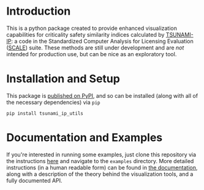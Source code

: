 # Introduction
This is a python package created to provide enhanced visualization capabilities for criticality safety similarity indices calculated by
[TSUNAMI-IP](https://scale-manual.ornl.gov/tsunami-ip.html#tsunami-ip): a code in the Standardized Computer Analysis for Licensing Evaluation ([SCALE](https://scale-manual.ornl.gov/)) suite. These methods are still under development and are *not* intended for
production use, but can be nice as an exploratory tool.

# Installation and Setup
This package is [published on PyPI](https://pypi.org/project/tsunami-ip-utils/), and so can be installed (along with all of the necessary dependencies) via `pip`
```
pip install tsunami_ip_utils
```

# Documentation and Examples
If you're interested in running some examples, just clone this repository via the instructions [here](https://docs.github.com/en/repositories/creating-and-managing-repositories/cloning-a-repository#cloning-a-repository) and navigate to the `examples` directory.
More detailed instructions (in a human readable form) can be found in [the documentation](https://mlouis9.github.io/tsunami_ip_utils/),
along with a description of the theory behind the visualization tools, and a fully documented API.
